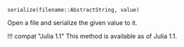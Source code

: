 ```
serialize(filename::AbstractString, value)
```

Open a file and serialize the given value to it.

!!! compat "Julia 1.1"
    This method is available as of Julia 1.1.

